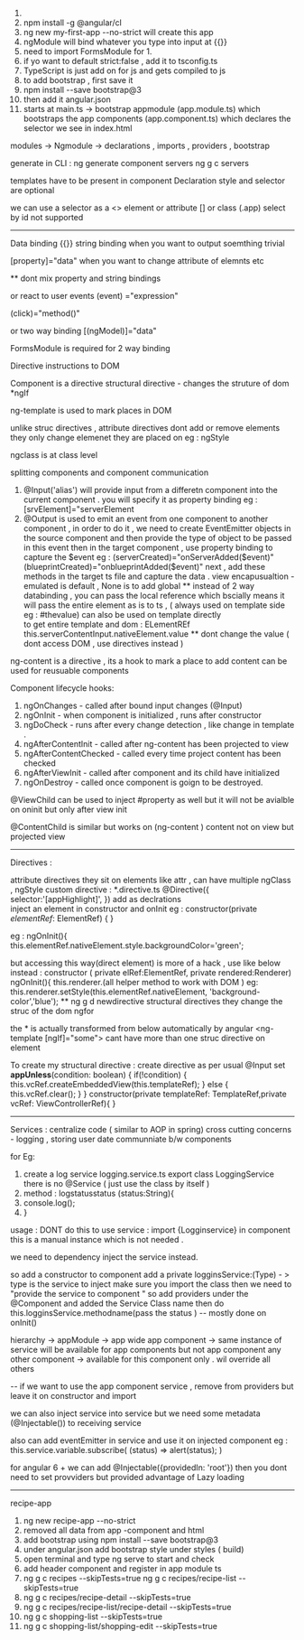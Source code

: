1. 
2. npm install -g @angular/cl
3. ng new my-first-app --no-strict will create this app
4. ngModule will bind whatever you type into input at {{}}
5. need to import FormsModule for 1. 
6. if yo want to default strict:false , add it to tsconfig.ts 
7. TypeScript is just add on for js and gets compiled to js 
8. to add bootstrap , first save it 
9. npm install --save bootstrap@3
10. then add it angular.json 
11. starts at main.ts ->
bootstrap appmodule (app.module.ts) 
which bootstraps the app components
    (app.component.ts)
which declares the selector we see in index.html 

modules -> 
Ngmodule -> 
declarations , imports , providers , bootstrap 


generate in CLI :
ng generate component servers
ng g c servers

templates have to be present in component Declaration 
style and selector are optional 

we can use a selector as a 
<> element  or attribute [] or class (.app)
select by id not supported 

---------------------------
Data binding 
{{}}
string binding when you want to output soemthing trivial 

[property]="data"
 when you want to change attribute of elemnts etc 

** dont mix property and string bindings 

or 
react to user events 
(event) ="expression"

(click)="method()"

or 
two way binding 
[(ngModel)]="data"

FormsModule is required for 2 way binding 

Directive 
instructions to DOM 

Component is a directive 
structural directive - changes the struture of dom *ngIf 

ng-template is used to mark places in DOM 

unlike struc directives , attribute directives dont add or remove elements 
they only change elemenet they are placed on
eg : ngStyle 

ngclass is at class level 


splitting components and component communication 
1. @Input('alias') will provide input from a differetn component
into the current component . you will specify it as 
property binding eg :  [srvElement]="serverElement
2. @Output is used to emit an event from one component 
to another component , in order to do it , we need to create EventEmitter objects in the source component 
and then provide the type of object to be passed in this event 
 then in the target component , use property binding to capture the $event 
eg : (serverCreated)="onServerAdded($event)"
   (blueprintCreated)="onblueprintAdded($event)"
next , add these methods in the target ts file and capture the data . 
view encapusualtion - emulated is default ,
None is to add global 
** 
instead of 2 way databinding , you can pass the local reference 
which bscially means it will pass the entire element as is 
to ts , ( always used on template side eg : #thevalue)
can also be used on template directly  
to get entire template and dom : ELementREf
   this.serverContentInput.nativeElement.value
** dont change the value ( dont access DOM , use directives instead )

ng-content is a directive ,  its a hook to mark a place to add content 
can be used for reusuable components 


Component lifecycle hooks:
1. ngOnChanges - called after bound input changes (@Input)
2. ngOnInit - when component is initialized , runs after constructor
3. ngDoCheck - runs after every change detection , like change in template . 
4. ngAfterContentInit - called after ng-content has been projected to view 
5. ngAfterContentChecked - called every time project content has been checked 
6. ngAfterViewInit - called after component and its child have initialized
7. ngOnDestroy - called once component is goign to be destroyed. 

@ViewChild can be used to inject #property as well but it will not be 
avialble on oninit but only  after view init

@ContentChild is similar but works on (ng-content ) content not on view but projected view 


------- 
Directives :

attribute directives 
they sit on elements like attr , 
can have multiple 
ngClass , ngStyle
custom directive :
*.directive.ts
@Directive({
selector:'[appHighlight]',
})
add as declrations  
inject an element in constructor and onInit 
eg : constructor(private _elementRef_: ElementRef)
{
}

eg :
ngOnInit(){
this.elementRef.nativeElement.style.backgroundColor='green';

but accessing this way(direct element) is more of a hack , use like below instead :
constructor ( private elRef:ElementRef, private rendered:Renderer)
ngOnInit(){
this.renderer.(all helper method to work with DOM )
eg: this.renderer.setStyle(this.elementRef.nativeElement,
'background-color','blue');
**
ng g d newdirective
structural directives
they change the struc of the dom ngfor 

the * is actually transformed from below automatically by angular 
<ng-template [ngIf]="some">
cant have more than one struc directive on element 

To create my structural directive :
create directive as per usual 
@Input set **appUnless**(condition: boolean) {
if(!condition) {
this.vcRef.createEmbeddedView(this.templateRef);
} else {
this.vcRef.clear();
}
}
constructor(private templateRef: TemplateRef<any>,private vcRef: ViewControllerRef){
}
<div *appUnless></div>


------------------------------------

Services : centralize code ( similar to AOP in spring)
cross cutting concerns - logging , storing user date 
communniate b/w components 

for Eg: 
1. create a log service 
   logging.service.ts 
export class LoggingService 
there is no @Service ( just use the class by itself )
2. method : logstatusstatus (status:String){
3. console.log();
4. }

usage : 
DONT do this to use service : import {Logginservice} in component 
this is a manual instance which is not needed . 

we need to dependency inject the service instead. 

so add a constructor  to component 
add a private logginsService:(Type) - > type is the service to inject 
make sure you import the class 
then we need to "provide the service to component "
so add providers under the @Component and added the Service Class name 
then do 
this.logginsService.methodname(pass the status ) -- mostly done on onInit() 

hierarchy -> 
appModule -> app wide 
app component -> same instance of service will be available for app components but not app component
any other component -> available for this component only . wil override all others 

-- if we want to use the app component service , 
remove from providers but leave it on constructor and import 

we can also inject service into service 
but we need some metadata (@Injectable()) to receiving service 

also can add eventEmitter in service and use it on injected component
eg : 
this.service.variable.subscribe(
(status) => alert(status);
)

for angular 6 + we can add @Injectable({providedIn: 'root'}) 
then you dont need to set provviders but provided advantage of Lazy loading 






----------------------------------------

recipe-app 

1. ng new recipe-app --no-strict 
2. removed all data from app -component and html 
3. add bootstrap using npm install --save bootstrap@3
4. under angular.json add bootstrap style under styles ( build)
5. open terminal and type ng serve to start and check 
6. add header component and register in app module ts 
7. ng g c recipes --skipTests=true
ng g c recipes/recipe-list --skipTests=true
8. ng g c recipes/recipe-detail --skipTests=true
9. ng g c recipes/recipe-list/recipe-detail --skipTests=true
10. ng g c shopping-list  --skipTests=true
11.  ng g c shopping-list/shopping-edit  --skipTests=true






